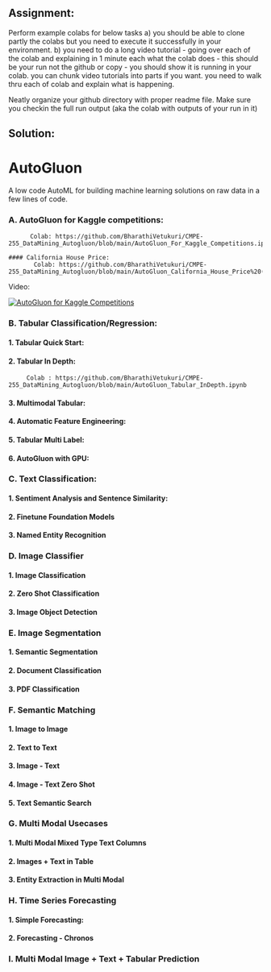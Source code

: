 ## **Assignment**:

Perform example colabs for below tasks 
a) you should be able to clone partly the colabs but you need to execute it successfully in your environment.
b) you need to do a long video tutorial - going over each of the colab and explaining in 1 minute each what the colab does - this should be your run not the github or copy - you should show it is running in your colab.  you can chunk video tutorials into parts if you want. you need to walk thru each of  colab and explain what is happening.

Neatly organize your github directory with proper readme file. 
Make sure you checkin the full run output (aka the colab with outputs of your run in it)

## **Solution**:

# **AutoGluon**

A low code AutoML for building machine learning solutions on raw data in a few lines of code.

### A. AutoGluon for Kaggle competitions:
          Colab: https://github.com/BharathiVetukuri/CMPE-255_DataMining_Autogluon/blob/main/AutoGluon_For_Kaggle_Competitions.ipynb 

    #### California House Price:
           Colab: https://github.com/BharathiVetukuri/CMPE-255_DataMining_Autogluon/blob/main/AutoGluon_California_House_Price%20(1).ipynb.zip 

Video:

[![AutoGluon for Kaggle Competitions](https://img.youtube.com/vi/W8Ang_IyrDs/0.jpg)](https://www.youtube.com/watch?v=W8Ang_IyrDs)



### B. Tabular Classification/Regression:

#### 1. Tabular Quick Start:

#### 2. Tabular In Depth:
         Colab : https://github.com/BharathiVetukuri/CMPE-255_DataMining_Autogluon/blob/main/AutoGluon_Tabular_InDepth.ipynb
 
#### 3. Multimodal Tabular:

#### 4. Automatic Feature Engineering:

#### 5. Tabular Multi Label:

#### 6. AutoGluon with GPU:

### C. Text Classification:

#### 1. Sentiment Analysis and Sentence Similarity:

#### 2. Finetune Foundation Models

#### 3. Named Entity Recognition

### D. Image Classifier

#### 1. Image Classification

#### 2. Zero Shot Classification

#### 3. Image Object Detection

### E. Image Segmentation

#### 1. Semantic Segmentation

#### 2. Document Classification

#### 3. PDF Classification

### F. Semantic Matching

#### 1. Image to Image

#### 2. Text to Text

#### 3. Image - Text

#### 4. Image - Text Zero Shot

#### 5. Text Semantic Search

### G. Multi Modal Usecases

#### 1. Multi Modal Mixed Type Text Columns

#### 2. Images + Text in Table

#### 3. Entity Extraction in Multi Modal

### H. Time Series Forecasting

#### 1. Simple Forecasting:

#### 2. Forecasting - Chronos

### I. Multi Modal Image + Text + Tabular Prediction



